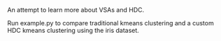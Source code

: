 An attempt to learn more about VSAs and HDC.

Run example.py to compare traditional kmeans clustering and a custom HDC kmeans clustering using the iris dataset.
